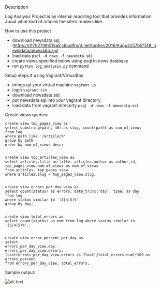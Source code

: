 Description

Log Analysis Project is an internal reporting tool that provides information about what kind of articles the site's readers like.

How to use this project

 - download newsdata.sql (https://d17h27t6h515a5.cloudfront.net/topher/2016/August/57b5f748_newsdata/newsdata.zip)
 - load data `psql -d news -f newsdata.sql`
 - create views specified below using psql in news database
 - run `python log_analysis.py` command

Setup steps if using Vagrant/VirtualBox

- brings up your virtual machine `vagrant up`
- login `vagrant ssh`
- download newsdata.sql. 
- put newsdata.sql into your vagrant directory
- load data from vagrant direcorty `psql -d news -f newsdata.sql`


Create views queries:

```
create view top_pages_view as 
select substring(path, 10) as slug, count(path) as num_of_views 
from log 
where path like '/article/%' 
group by path 
order by num_of_views desc;


create view top_articles_view as 
select articles.title as title, articles.author as author_id, top_pages_view.num_of_views as num_of_views
from articles, top_pages_view 
where articles.slug = top_pages_view.slug;


create view errors_per_day_view as 
select count(status) as errors, date_trunc('day', time) as day 
from log 
where status similar to '(3|4|5)%' 
group by day;


create view total_errors as 
select count(status) as num from log where status similar to '(3|4|5)%';


create view error_percent_per_day as 
select 
errors_per_day_view.day, 
errors_per_day_view.errors, 
(cast(errors_per_day_view.errors as float)/total_errors.num)*100 as errors_percent
from errors_per_day_view, total_errors;
```

Sample output:

![alt text](https://raw.githubusercontent.com/yanko20/log_analysis_project/master/path/to/img.png)
